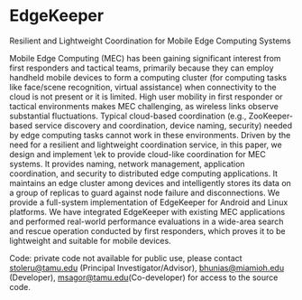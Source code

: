 # EdgeKeeper
Resilient and Lightweight Coordination for Mobile Edge Computing Systems


Mobile Edge Computing (MEC) has been gaining significant interest from first responders and tactical teams, primarily because they can employ handheld mobile devices to form a computing cluster (for computing tasks like face/scene recognition, virtual assistance) when connectivity to the cloud is not present or it is limited. High user mobility in first responder or tactical environments makes MEC challenging, as wireless links observe substantial fluctuations.  Typical cloud-based coordination (e.g., ZooKeeper-based service discovery and coordination, device naming, security) needed by edge computing tasks cannot work in these environments. Driven by the need for a resilient and lightweight coordination service, in this paper, we design and implement \ek to provide cloud-like coordination for MEC systems. It provides naming, network management, application coordination, and security to distributed edge computing applications. It maintains an edge cluster among devices and intelligently stores its data on a group of replicas to guard against node failure and disconnections. We provide a full-system implementation of EdgeKeeper for Android and Linux platforms. We have integrated EdgeKeeper with existing MEC applications and performed real-world performance evaluations in a wide-area search and rescue operation conducted by first responders, which proves it to be lightweight and suitable for mobile devices. 


Code: private code not available for public use, please contact stoleru@tamu.edu (Principal Investigator/Advisor), bhunias@miamioh.edu (Developer), msagor@tamu.edu(Co-developer) for access to the source code.
